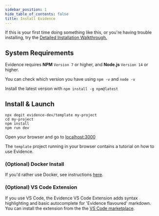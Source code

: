 ```yaml
---
sidebar_position: 1
hide_table_of_contents: false
title: Install Evidence
---
```


If this is your first time doing something like this, or you're having trouble installing, try the [Detailed Installation Walkthrough.](/walkthroughs/installation)


## System Requirements 

Evidence requires **NPM** `Version 7` or higher, and **Node.js** `Version 14` or higher.

You can check which version you have using `npm -v` and `node -v`

Install the latest version with `npm install -g npm@latest`



## Install & Launch

```shell
npx degit evidence-dev/template my-project
cd my-project 
npm install 
npm run dev 
```

Open your browser and go to [localhost:3000](http://localhost:3000)

The `template` project running in your browser contains a tutorial on how to use Evidence.

### (Optional) Docker Install 

If you'd rather use Docker, see instructions [here](../walkthroughs/other-install-options).

### (Optional) VS Code Extension 
If you use VS Code, the Evidence VS Code Extension adds syntax highlighting and basic autocomplete for 'Evidence flavoured' markdown. You can install the extension from the the [VS Code marketplace](https://marketplace.visualstudio.com/items?itemName=Evidence.evidence-vscode). 
